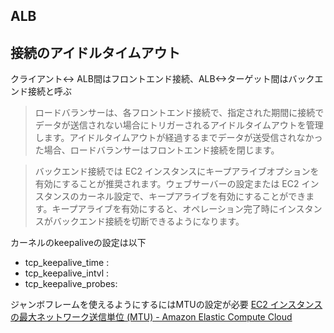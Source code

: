 ## ALB

## 接続のアイドルタイムアウト
クライアント<-> ALB間はフロントエンド接続、ALB<->ターゲット間はバックエンド接続と呼ぶ

> ロードバランサーは、各フロントエンド接続で、指定された期間に接続でデータが送信されない場合にトリガーされるアイドルタイムアウトを管理します。アイドルタイムアウトが経過するまでデータが送受信されなかった場合、ロードバランサーはフロントエンド接続を閉じます。

> バックエンド接続では EC2 インスタンスにキープアライブオプションを有効にすることが推奨されます。ウェブサーバーの設定または EC2 インスタンスのカーネル設定で、キープアライブを有効にすることができます。キープアライブを有効にすると、オペレーション完了時にインスタンスがバックエンド接続を切断できるようになります。

カーネルのkeepaliveの設定は以下

- tcp_keepalive_time  :
- tcp_keepalive_intvl :
- tcp_keepalive_probes:

ジャンボフレームを使えるようにするにはMTUの設定が必要 [EC2 インスタンスの最大ネットワーク送信単位 \(MTU\) \- Amazon Elastic Compute Cloud](http://docs.aws.amazon.com/ja_jp/AWSEC2/latest/UserGuide/network_mtu.html#path_mtu_discovery)
